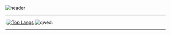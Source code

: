 ![header](https://capsule-render.vercel.app/api?type=soft&theme=dark&color=black&fontColor=FFFFFF&height=300&section=header&text=StarSong%20profile&fontSize=90)

---
:[![Top Langs](https://github-readme-stats.vercel.app/api/top-langs/?username=kami1152&layout=compact)](https://github.com/anuraghazra/github-readme-stats)
![qwed](https://github.com/kami1152/kami1152/assets/85269354/0b0635a5-6803-4e35-a4a6-d7b4567917a6):

---

